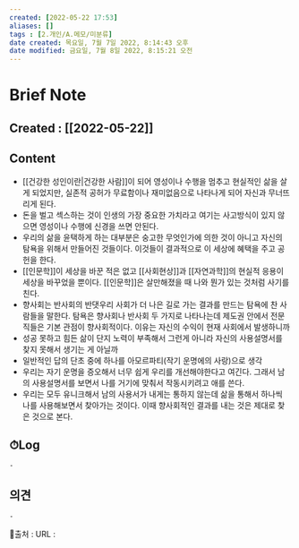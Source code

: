 ```yaml
---
created: [2022-05-22 17:53]
aliases: []
tags : [2.개인/A.메모/미분류]
date created: 목요일, 7월 7일 2022, 8:14:43 오후
date modified: 금요일, 7월 8일 2022, 8:15:21 오전
---
```


# Brief Note
## Created : [[2022-05-22]]
## Content
- [[건강한 성인이란|건강한 사람]]이 되어 영성이나 수행을 멈추고 현실적인 삶을 살게 되었지만, 실존적 공허가 무료함이나 재미없음으로 나타나게 되어 자신과 무너뜨리게 된다.
- 돈을 벌고 섹스하는 것이 인생의 가장 중요한 가치라고 여기는 사고방식이 있지 않으면 영성이나 수행에 신경을 쓰면 안된다.
- 우리의 삶을 윤택하게 하는 대부분은 숭고한 무엇인가에 의한 것이 아니고 자신의 탐욕을 위해서 만들어진 것들이다. 이것들이 결과적으로 이 세상에 혜택을 주고 공헌을 한다.
- [[인문학]]이 세상을 바꾼 적은 없고 [[사회현상]]과 [[자연과학]]의 현실적 응용이 세상을 바꾸었을 뿐이다. [[인문학]]은 살만해졌을 때 나와 뭔가 있는 것처럼 사기를 친다.
- 향사회는 반사회의 반댓우리 사회가 더 나은 길로 가는 결과를 만드는 탐욕에 찬 사람들을 말한다. 탐욕은 향사회나 반사회 두 가지로 나타나는데 제도권 안에서 전문직들은 기본 관점이 향사회적이다. 이유는 자신의 수익이 현재 사회에서 발생하니까
- 성공 못하고 힘든 삶이 단지 노력이 부족해서 그런게 아니라 자신의 사용설명서를 찾지 못해서 생기는 게 아닐까
- 일반적인 답의 단초 중에 하나를 아모르파티(작기 운명에의 사랑)으로 생각
- 우리는 자기 운명을 증오해서 너무 쉽게 우리를 개선해야한다고 여긴다. 그래서 남의 사용설명서를 보면서 나를 거기에 맞춰서 작동시키려고 애를 쓴다.
- 우리는 모두 유니크해서 남의 사용서가 내게는 통하지 않는데 삶을 통해서 하나씩 나를 사용해보면서 찾아가는 것이다. 이때 향사회적인 결과를 내는 것은 제대로 찾은 것으로 본다.

## ⏱Log
	-

## 의견
	-


📙출처 :
URL :